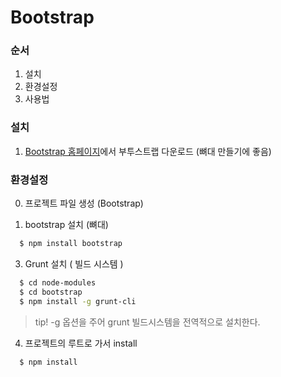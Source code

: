 # Bootstrap

### 순서
1. 설치
2. 환경설정
3. 사용법


### 설치
1. [Bootstrap 홈페이지](http://bootstrapk.com/getting-started/#download)에서 부투스트랩 다운로드 (뼈대 만들기에 좋음)


### 환경설정
0. 프로젝트 파일 생성 (Bootstrap)

2. bootstrap 설치 (뼈대)
``` bash
  $ npm install bootstrap
```

3. Grunt 설치 ( 빌드 시스템 )
``` bash
  $ cd node-modules
  $ cd bootstrap
  $ npm install -g grunt-cli
```
> tip! -g 옵션을 주어 grunt 빌드시스템을 전역적으로 설치한다.

4. 프로젝트의 루트로 가서 install
``` bash
  $ npm install
```
